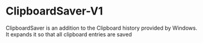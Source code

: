 # ClipboardSaver-V1
ClipboardSaver is an addition to the Clipboard history provided by Windows. It expands it so that all clipboard entries are saved  
